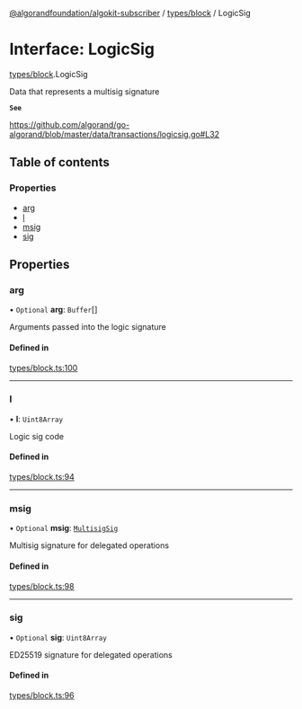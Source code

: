 [@algorandfoundation/algokit-subscriber](../README.md) / [types/block](../modules/types_block.md) / LogicSig

# Interface: LogicSig

[types/block](../modules/types_block.md).LogicSig

Data that represents a multisig signature

**`See`**

https://github.com/algorand/go-algorand/blob/master/data/transactions/logicsig.go#L32

## Table of contents

### Properties

- [arg](types_block.LogicSig.md#arg)
- [l](types_block.LogicSig.md#l)
- [msig](types_block.LogicSig.md#msig)
- [sig](types_block.LogicSig.md#sig)

## Properties

### arg

• `Optional` **arg**: `Buffer`[]

Arguments passed into the logic signature

#### Defined in

[types/block.ts:100](https://github.com/algorandfoundation/algokit-subscriber-ts/blob/main/src/types/block.ts#L100)

___

### l

• **l**: `Uint8Array`

Logic sig code

#### Defined in

[types/block.ts:94](https://github.com/algorandfoundation/algokit-subscriber-ts/blob/main/src/types/block.ts#L94)

___

### msig

• `Optional` **msig**: [`MultisigSig`](types_block.MultisigSig.md)

Multisig signature for delegated operations

#### Defined in

[types/block.ts:98](https://github.com/algorandfoundation/algokit-subscriber-ts/blob/main/src/types/block.ts#L98)

___

### sig

• `Optional` **sig**: `Uint8Array`

ED25519 signature for delegated operations

#### Defined in

[types/block.ts:96](https://github.com/algorandfoundation/algokit-subscriber-ts/blob/main/src/types/block.ts#L96)
